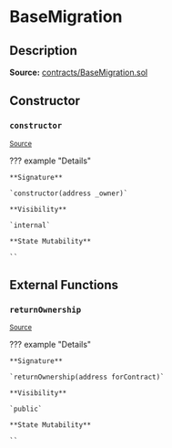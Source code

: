 # BaseMigration

## Description

**Source:** [contracts/BaseMigration.sol](https://github.com/Synthetixio/synthetix/tree/v2.91.1/contracts/BaseMigration.sol)

## Constructor

### `constructor`

<sub>[Source](https://github.com/Synthetixio/synthetix/tree/v2.91.1/contracts/BaseMigration.sol#L6)</sub>

??? example "Details"

    **Signature**

    `constructor(address _owner)`

    **Visibility**

    `internal`

    **State Mutability**

    ``

## External Functions

### `returnOwnership`

<sub>[Source](https://github.com/Synthetixio/synthetix/tree/v2.91.1/contracts/BaseMigration.sol#L9)</sub>

??? example "Details"

    **Signature**

    `returnOwnership(address forContract)`

    **Visibility**

    `public`

    **State Mutability**

    ``

